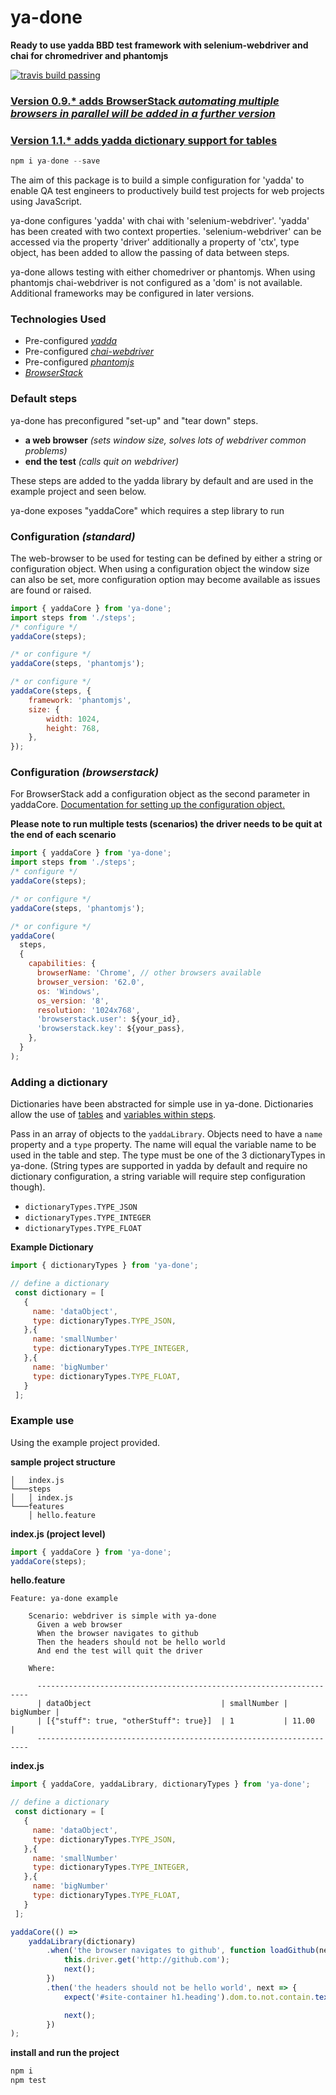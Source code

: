 # ya-done

**Ready to use yadda BBD test framework with selenium-webdriver and chai for chromedriver and phantomjs**

[![travis build passing](https://travis-ci.org/britishgas-engineering/ya-done.svg?branch=master)](https://travis-ci.org/britishgas-engineering/ya-done)

### [Version 0.9.\* adds BrowserStack _automating multiple browsers in parallel will be added in a further version_](https://www.browserstack.com/automate)

### [Version 1.1.\* adds yadda dictionary support for tables](https://github.com/britishgas-engineering/ya-done/blob/master/README.md#adding-a-dictionary)

```js
npm i ya-done --save
```

The aim of this package is to build a simple configuration for 'yadda' to enable QA test engineers to productively build test projects for web projects using JavaScript.

ya-done configures 'yadda' with chai with 'selenium-webdriver'. 'yadda' has been created with two context properties. 'selenium-webdriver' can be accessed via the property 'driver' additionally a property of 'ctx', type object, has been added to allow the passing of data between steps.

ya-done allows testing with either chomedriver or phantomjs. When using phantomjs chai-webdriver is not configured as a 'dom' is not available. Additional frameworks may be configured in later versions.

### Technologies Used

* Pre-configured _[yadda](https://github.com/acuminous/yadda)_
* Pre-configured _[chai-webdriver](http://chaijs.com/plugins/chai-webdriver)_
* Pre-configured _[phantomjs](http://phantomjs.org)_
* _[BrowserStack](https://www.browserstack.com)_

### Default steps

ya-done has preconfigured "set-up" and "tear down" steps.

* **a web browser** _(sets window size, solves lots of webdriver common problems)_
* **end the test** _(calls quit on webdriver)_

These steps are added to the yadda library by default and are used in the example project and seen below.

ya-done exposes "yaddaCore" which requires a step library to run

### Configuration _(standard)_

The web-browser to be used for testing can be defined by either a string or configuration object.
When using a configuration object the window size can also be set, more configuration option may become available as issues are found or raised.

```js
import { yaddaCore } from 'ya-done';
import steps from './steps';
/* configure */
yaddaCore(steps);

/* or configure */
yaddaCore(steps, 'phantomjs');

/* or configure */
yaddaCore(steps, {
	framework: 'phantomjs',
	size: {
		width: 1024,
		height: 768,
	},
});
```

### Configuration _(browserstack)_

For BrowserStack add a configuration object as the second parameter in yaddaCore.
[Documentation for setting up the configuration object.](https://www.browserstack.com/automate/node)

**Please note to run multiple tests (scenarios) the driver needs to be quit at the end of each scenario**

```js
import { yaddaCore } from 'ya-done';
import steps from './steps';
/* configure */
yaddaCore(steps);

/* or configure */
yaddaCore(steps, 'phantomjs');

/* or configure */
yaddaCore(
  steps,
  {
    capabilities: {
      browserName: 'Chrome', // other browsers available
      browser_version: '62.0',
      os: 'Windows',
      os_version: '8',
      resolution: '1024x768',
      'browserstack.user': ${your_id},
      'browserstack.key': ${your_pass},
    },
  }
);
```

### Adding a dictionary

Dictionaries have been abstracted for simple use in ya-done. Dictionaries allow the use of [tables](https://acuminous.gitbooks.io/yadda-user-guide/en/feature-specs/example-tables.html) and [variables within steps](https://acuminous.gitbooks.io/yadda-user-guide/en/usage/step-libraries.html#step-aliases).

Pass in an array of objects to the `yaddaLibrary`. Objects need to have a `name` property and a `type` property. The name will equal the variable name to be used in the table and step.  The type must be one of the 3 dictionaryTypes in ya-done. (String types are supported in yadda by default and require no dictionary configuration, a string variable will require step configuration though).

- `dictionaryTypes.TYPE_JSON`
- `dictionaryTypes.TYPE_INTEGER`
- `dictionaryTypes.TYPE_FLOAT`

**Example Dictionary**
```js
import { dictionaryTypes } from 'ya-done';

// define a dictionary
 const dictionary = [
   {
     name: 'dataObject',
     type: dictionaryTypes.TYPE_JSON,
   },{
     name: 'smallNumber'
     type: dictionaryTypes.TYPE_INTEGER,
   },{
     name: 'bigNumber'
     type: dictionaryTypes.TYPE_FLOAT,
   }
 ];

```

### Example use

Using the example project provided.

**sample project structure**

```
│   index.js
└───steps
│   │ index.js
└───features
    │ hello.feature
```

**index.js (project level)**

```js
import { yaddaCore } from 'ya-done';
yaddaCore(steps);
```

**hello.feature**

```feature
Feature: ya-done example

    Scenario: webdriver is simple with ya-done
      Given a web browser
      When the browser navigates to github
      Then the headers should not be hello world
      And end the test will quit the driver

    Where:

      --------------------------------------------------------------------
      | dataObject                             | smallNumber | bigNumber |
      | [{"stuff": true, "otherStuff": true}]  | 1           | 11.00     |
      --------------------------------------------------------------------
```

**index.js**

```js
import { yaddaCore, yaddaLibrary, dictionaryTypes } from 'ya-done';

// define a dictionary
 const dictionary = [
   {
     name: 'dataObject',
     type: dictionaryTypes.TYPE_JSON,
   },{
     name: 'smallNumber'
     type: dictionaryTypes.TYPE_INTEGER,
   },{
     name: 'bigNumber'
     type: dictionaryTypes.TYPE_FLOAT,
   }
 ];

yaddaCore(() =>
	yaddaLibrary(dictionary)
		.when('the browser navigates to github', function loadGithub(next) {
			this.driver.get('http://github.com');
			next();
		})
		.then('the headers should not be hello world', next => {
			expect('#site-container h1.heading').dom.to.not.contain.text('hello world');

			next();
		})
);
```

**install and run the project**

```js
npm i
npm test
```
